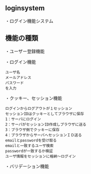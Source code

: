 ## loginsystem
・ログイン機能システム

## 機能の種類
・ユーザー登録機能

・ログイン機能

    ユーザ名  
    メールアドレス  
    パスワード  
    を入力  

・クッキー、セッション機能 

    ログインからログアウトが１セッション  
    セッションIDはクッキーとしてブラウザに保存  
    1：サーバにログイン  
    2：サーバがセッションID作成しブラウザに送る  
    3：ブラウザ側でクッキーに保存  
    4：ブラウザからサーバへセッションＩＤ送る  
    emailとpasswordを受け取る  
    emailと一致するユーザ検索  
    passwordが一致するか検証  
    ユーザ情報をセッションに格納～ログイン  
・バリデーション機能
